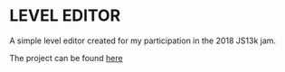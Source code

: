# LEVEL EDITOR

A simple level editor created for my participation in the 2018 JS13k jam.

The project can be found [here](https://github.com/charlyx/js13k-offline)
